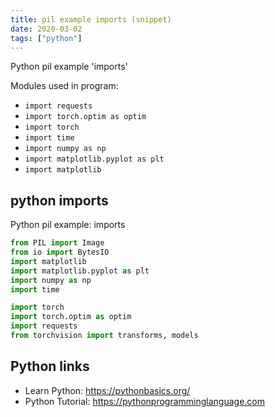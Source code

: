 ```yaml
---
title: pil example imports (snippet)
date: 2020-03-02
tags: ["python"]
---
```

Python pil example 'imports'


Modules used in program: 
* `import requests`
* `import torch.optim as optim`
* `import torch`
* `import time`
* `import numpy as np`
* `import matplotlib.pyplot as plt`
* `import matplotlib`

## python imports

Python pil example: imports

```python
from PIL import Image
from io import BytesIO
import matplotlib
import matplotlib.pyplot as plt
import numpy as np
import time

import torch
import torch.optim as optim
import requests
from torchvision import transforms, models

```

## Python links

- Learn Python: https://pythonbasics.org/
- Python Tutorial: https://pythonprogramminglanguage.com
